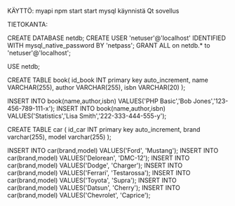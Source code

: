 KÄYTTÖ:
myapi npm start
start mysql
käynnistä Qt sovellus




TIETOKANTA:

CREATE DATABASE netdb;
CREATE USER 'netuser'@'localhost' IDENTIFIED WITH mysql_native_password BY 'netpass';
GRANT ALL on netdb.* to 'netuser'@'localhost';

USE netdb;

CREATE TABLE book(
id_book INT primary key auto_increment,
name VARCHAR(255),
author VARCHAR(255),
isbn VARCHAR(20)
);

INSERT INTO book(name,author,isbn) VALUES('PHP Basic','Bob Jones','123-456-789-111-x');
INSERT INTO book(name,author,isbn) VALUES('Statistics','Lisa Smith','222-333-444-555-y');

CREATE TABLE car (
  id_car INT primary key auto_increment,
  brand varchar(255),
  model varchar(255) 
);

INSERT INTO car(brand,model) VALUES('Ford', 'Mustang');
INSERT INTO car(brand,model) VALUES('Delorean', 'DMC-12');
INSERT INTO car(brand,model) VALUES('Dodge', 'Charger');
INSERT INTO car(brand,model) VALUES('Ferrari', 'Testarossa');
INSERT INTO car(brand,model) VALUES('Toyota', 'Supra');
INSERT INTO car(brand,model) VALUES('Datsun', 'Cherry');
INSERT INTO car(brand,model) VALUES('Chevrolet', 'Caprice');
